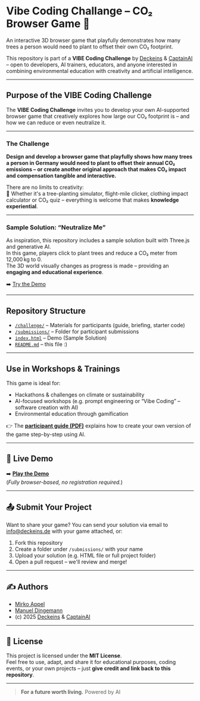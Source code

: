 # Vibe Coding Challange – CO₂ Browser Game 🌱

An interactive 3D browser game that playfully demonstrates how many trees a person would need to plant to offset their own CO₂ footprint.

This repository is part of a **VIBE Coding Challenge** by [Deckeins](https://www.deckeins.de) & [CaptainAI](https://www.captain-ai.de) – open to developers, AI trainers, educators, and anyone interested in combining environmental education with creativity and artificial intelligence.

---

## Purpose of the VIBE Coding Challenge

The **VIBE Coding Challenge** invites you to develop your own AI-supported browser game that creatively explores how large our CO₂ footprint is – and how we can reduce or even neutralize it.

---

### The Challenge

**Design and develop a browser game that playfully shows how many trees a person in Germany would need to plant to offset their annual CO₂ emissions – or create another original approach that makes CO₂ impact and compensation tangible and interactive.**

There are no limits to creativity:  
🌳 Whether it's a tree-planting simulator, flight-mile clicker, clothing impact calculator or CO₂ quiz – everything is welcome that makes **knowledge experiential**.

---

### Sample Solution: “Neutralize Me”

As inspiration, this repository includes a sample solution built with Three.js and generative AI.  
In this game, players click to plant trees and reduce a CO₂ meter from 12,000 kg to 0.  
The 3D world visually changes as progress is made – providing an **engaging and educational experience**.

➡️ [Try the Demo](https://dein-github-username.github.io/neutralize-me/demo/)

---

## Repository Structure

- [`/challenge/`](./challenge/) – Materials for participants (guide, briefing, starter code)
- [`/submissions/`](./submissions/) – Folder for participant submissions
- [`index.html`](./index.html) – Demo (Sample Solution)
- [`README.md`](./README.md) – this file :)

---

## Use in Workshops & Trainings

This game is ideal for:

- Hackathons & challenges on climate or sustainability
- AI-focused workshops (e.g. prompt engineering or “Vibe Coding” – software creation with AI)
- Environmental education through gamification

👉 The **[participant guide (PDF)](./challenge/Anleitung%20-%20Vibe%20Coding%20Challenge%20(CO2%20Browser-Game).pdf)** explains how to create your own version of the game step-by-step using AI.

---

## 🚀 Live Demo

➡️ **[Play the Demo](https://dein-github-username.github.io/neutralize-me/demo/)**  
(*Fully browser-based, no registration required.*)

---

## 📤 Submit Your Project

Want to share your game?
You can send your solution via email to info@deckeins.de with your game attached, or:

1. Fork this repository  
2. Create a folder under `/submissions/` with your name  
3. Upload your solution (e.g. HTML file or full project folder)  
4. Open a pull request – we'll review and merge!

---

## ✍️ Authors

- [Mirko Appel](https://www.linkedin.com/in/mirko-appel/)
- [Manuel Dingemann](https://www.linkedin.com/in/manuel-dingemann/)
- (c) 2025 [Deckeins](https://www.deckeins.de) & [CaptainAI](https://www.captain-ai.de)

---

## 📄 License

This project is licensed under the **MIT License**.  
Feel free to use, adapt, and share it for educational purposes, coding events, or your own projects – just **give credit and link back to this repository**.

---

> **For a future worth living.**
> Powered by AI
